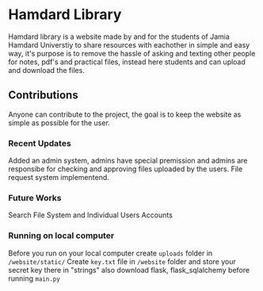 # Hamdard Library
Hamdard library is a website made by and for the students of Jamia Hamdard Universtiy to share resources with eachother in simple and easy way, it's purpose is to remove the hassle of asking and texting other people for notes, pdf's and practical files, instead here students and can upload and download the files.

## Contributions
Anyone can contribute to the project, the goal is to keep the website as simple as possible for the user.

### Recent Updates
Added an admin system, admins have special premission and admins are responsibe for checking and approving files uploaded by the users.
File request system implementend.

### Future Works
Search File System and Individual Users Accounts

### Running on local computer
Before you run on your local computer create `uploads` folder in `/website/static/`
Create `key.txt` file in `/website` folder and store your secret key there in "strings"
also download flask, flask_sqlalchemy before running `main.py`